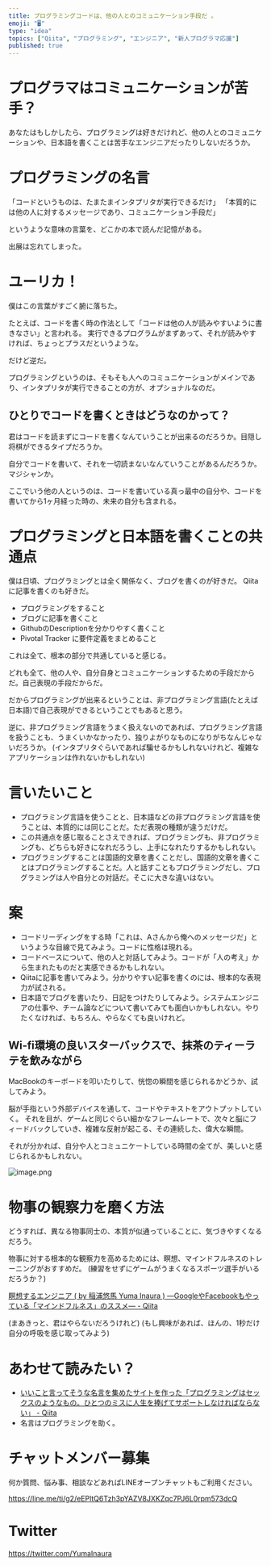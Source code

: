 ```yaml
---
title: プログラミングコードは、他の人とのコミュニケーション手段だ 。
emoji: "🖥"
type: "idea"
topics: ["Qiita", "プログラミング", "エンジニア", "新人プログラマ応援"]
published: true
---
```



# プログラマはコミュニケーションが苦手？

あなたはもしかしたら、プログラミングは好きだけれど、他の人とのコミュニケーションや、日本語を書くことは苦手なエンジニアだったりしないだろうか。

# プログラミングの名言

「コードというものは、たまたまインタプリタが実行できるだけ」
「本質的には他の人に対するメッセージであり、コミュニケーション手段だ」

というような意味の言葉を、どこかの本で読んだ記憶がある。

出展は忘れてしまった。

# ユーリカ！

僕はこの言葉がすごく腑に落ちた。

たとえば、コードを書く時の作法として「コードは他の人が読みやすいように書きなさい」と言われる。
実行できるプログラムがまずあって、それが読みやすければ、ちょっとプラスだというような。

だけど逆だ。

プログラミングというのは、そもそも人へのコミュニケーションがメインであり、インタプリタが実行できることの方が、オプショナルなのだ。

## ひとりでコードを書くときはどうなのかって？

君はコードを読まずにコードを書くなんていうことが出来るのだろうか。目隠し将棋ができるタイプだろうか。

自分でコードを書いて、それを一切読まないなんていうことがあるんだろうか。マジシャンか。

ここでいう他の人というのは、コードを書いている真っ最中の自分や、コードを書いてから1ヶ月経った時の、未来の自分も含まれる。

# プログラミングと日本語を書くことの共通点

僕は日頃、プログラミングとは全く関係なく、ブログを書くのが好きだ。
Qiitaに記事を書くのも好きだ。

- プログラミングをすること
- ブログに記事を書くこと
- GithubのDescriptionを分かりやすく書くこと
- Pivotal Tracker に要件定義をまとめること

これは全て、根本の部分で共通していると感じる。

どれも全て、他の人や、自分自身とコミュニケーションするための手段だからだ。自己表現の手段だからだ。

だからプログラミングが出来るということは、非プログラミング言語(たとえば日本語)で自己表現ができるということでもあると思う。

逆に、非プログラミング言語をうまく扱えないのであれば、プログラミング言語を扱うことも、うまくいかなかったり、独りよがりなものになりがちなんじゃないだろうか。
(インタプリタぐらいであれば騙せるかもしれないけれど、複雑なアプリケーションは作れないかもしれない)

# 言いたいこと

- プログラミング言語を使うことと、日本語などの非プログラミング言語を使うことは、本質的には同じことだ。ただ表現の種類が違うだけだ。
- この共通点を感じ取ることさえできれば、プログラミングも、非プログラミングも、どちらも好きになれだろうし、上手になれたりするかもしれない。
- プログラミングすることは国語的文章を書くことだし、国語的文章を書くことはプログラミングすることだ。人と話すこともプログラミングだし、プログラミングは人や自分との対話だ。そこに大きな違いはない。

# 案

- コードリーディングをする時「これは、Aさんから俺へのメッセージだ」というような目線で見てみよう。コードに性格は現れる。
- コードベースについて、他の人と対話してみよう。コードが「人の考え」から生まれたものだと実感できるかもしれない。
- Qiitaに記事を書いてみよう。分かりやすい記事を書くのには、根本的な表現力が試される。
- 日本語でブログを書いたり、日記をつけたりしてみよう。システムエンジニアの仕事や、チーム論などについて書いてみても面白いかもしれない。やりたくなければ、もちろん、やらなくても良いけれど。

## Wi-fi環境の良いスターバックスで、抹茶のティーラテを飲みながら

MacBookのキーボードを叩いたりして、恍惚の瞬間を感じられるかどうか、試してみよう。

脳が手指という外部デバイスを通して、コードやテキストをアウトプットしていく。
それを目が、ゲームと同じぐらい細かなフレームレートで、次々と脳にフィードバックしていき、複雑な反射が起こる、その連続した、偉大な瞬間。

それが分かれば、自分や人とコミュニケートしている時間の全てが、美しいと感じられるかもしれない。

![image.png](https://qiita-image-store.s3.amazonaws.com/0/89618/c966ff71-d6a2-e70b-d415-d33c12423973.png)


# 物事の観察力を磨く方法

どうすれば、異なる物事同士の、本質が似通っていることに、気づきやすくなるだろう。

物事に対する根本的な観察力を高めるためには、瞑想、マインドフルネスのトレーニングがおすすめだ。
(練習をせずにゲームがうまくなるスポーツ選手がいるだろうか？)

[瞑想するエンジニア ( by 稲浦悠馬 Yuma Inaura ) —GoogleやFacebookもやっている「マインドフルネス」のススメ— - Qiita](https://qiita.com/YumaInaura/items/f1a55b0b342954224207)

(まあきっと、君はやらないだろうけれど)
(もし興味があれば、ほんの、1秒だけ自分の呼吸を感じ取ってみよう)

# あわせて読みたい？


- [いいこと言ってそうな名言を集めたサイトを作った「プログラミングはセックスのようなもの。ひとつのミスに人生を捧げてサポートしなければならない」 - Qiita](https://qiita.com/jabba/items/0d4e730be7f23c21c6f9)
 - 名言はプログラミングを助く。








<!-- Update From Qiita API -->

# チャットメンバー募集


何か質問、悩み事、相談などあればLINEオープンチャットもご利用ください。

https://line.me/ti/g2/eEPltQ6Tzh3pYAZV8JXKZqc7PJ6L0rpm573dcQ





# Twitter


https://twitter.com/YumaInaura


<!-- Update From Qiita API -->


